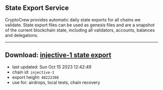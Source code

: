 ## State Export Service
CryptoCrew provides automatic daily state exports for all chains we validate. State export files can be used as genesis files and are a snapshot of the current blockchain state, including all validators, accounts, balances and delegations.

---
**Download: [injective-1 state export](https://dl.ccvalidators.com/SERVICE/injective/injective-1_export_48222308.json)**
---

- last updated: Sun Oct 15 2023 12:42:49
- chain id: `injective-1`
- export height: `48222308`
- use for: airdrops, local tests, chain recovery
